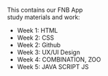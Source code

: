 This contains our FNB App  
study materials and work:

- Week 1: HTML
- Week 2: CSS
- Week 2: Github
- Week 3: UX/UI Design
- Week 4: COMBINATION, ZOO
- Week 5: JAVA SCRIPT JS
